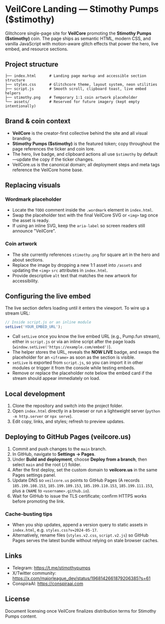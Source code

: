 # VeilCore Landing — Stimothy Pumps ($stimothy)

Glitchcore single-page site for **VeilCore** promoting the **Stimothy Pumps ($stimothy)** coin. The page ships as semantic HTML, modern CSS, and vanilla JavaScript with motion-aware glitch effects that power the hero, live embed, and resource sections.

## Project structure

```
├── index.html      # Landing page markup and accessible section structure
├── styles.css      # Glitchcore theme, layout system, neon utilities
├── script.js       # Smooth scroll, clipboard toast, live embed helpers
├── stimothy.png    # Temporary 1:1 coin artwork placeholder
└── assets/         # Reserved for future imagery (kept empty intentionally)
```

## Brand & coin context

- **VeilCore** is the creator-first collective behind the site and all visual branding.
- **Stimothy Pumps ($stimothy)** is the featured token; copy throughout the page references the ticker and coin lore.
- The hero, live badge, and clipboard actions all use `$stimothy` by default—update the copy if the ticker changes.
- VeilCore.us is the canonical domain; all deployment steps and meta tags reference the VeilCore home base.

## Replacing visuals

### Wordmark placeholder
- Locate the `TODO` comment inside the `.wordmark` element in `index.html`.
- Swap the placeholder text with the final VeilCore SVG or `<img>` tag once the asset is ready.
- If using an inline SVG, keep the `aria-label` so screen readers still announce "VeilCore".

### Coin artwork
- The site currently references `stimothy.png` for square art in the hero and about sections.
- Replace the image by dropping a new 1:1 asset into `/assets` and updating the `<img>` `src` attributes in `index.html`.
- Provide descriptive `alt` text that matches the new artwork for accessibility.

## Configuring the live embed

The live section defers loading until it enters the viewport. To wire up a stream URL:

```js
// Inside script.js or an inline module
setLive('YOUR_EMBED_URL');
```

- Call `setLive` once you know the live embed URL (e.g., Pump.fun stream), either in `script.js` or via an inline script after the page loads (`window.setLive('https://example.com/embed')`).
- The helper stores the URL, reveals the **NOW LIVE** badge, and swaps the placeholder for an `<iframe>` as soon as the section is visible.
- `setLive` is exported from `script.js`, so you can import it in other modules or trigger it from the console while testing embeds.
- Remove or replace the placeholder note below the embed card if the stream should appear immediately on load.

## Local development

1. Clone the repository and switch into the project folder.
2. Open `index.html` directly in a browser or run a lightweight server (`python -m http.server` or `npx serve`).
3. Edit copy, links, and styles; refresh to preview updates.

## Deploying to GitHub Pages (veilcore.us)

1. Commit and push changes to the `main` branch.
2. In GitHub, navigate to **Settings → Pages**.
3. Under **Build and deployment**, choose **Deploy from a branch**, then select `main` and the root (`/`) folder.
4. After the first deploy, set the custom domain to **veilcore.us** in the same Pages settings panel.
5. Update DNS so `veilcore.us` points to GitHub Pages (A records `185.199.108.153`, `185.199.109.153`, `185.199.110.153`, `185.199.111.153`, plus a `CNAME` to `<username>.github.io`).
6. Wait for GitHub to issue the TLS certificate; confirm HTTPS works before promoting the link.

### Cache-busting tips

- When you ship updates, append a version query to static assets in `index.html`, e.g. `styles.css?v=2024-05-17`.
- Alternatively, rename files (`styles.v2.css`, `script.v2.js`) so GitHub Pages serves the latest bundle without relying on stale browser caches.

## Links

- Telegram: https://t.me/stimothypumps
- X/Twitter community: https://x.com/majorleague_dev/status/1968142661879206385?s=61
- ConspiraAI: https://conspiraai.com

## License

Document licensing once VeilCore finalizes distribution terms for Stimothy Pumps content.
